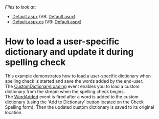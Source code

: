 <!-- default file list -->
*Files to look at*:

* [Default.aspx](./CS/SpellCheckerCustomDictionarySample/Default.aspx) (VB: [Default.aspx](./VB/SpellCheckerCustomDictionarySample/Default.aspx))
* [Default.aspx.cs](./CS/SpellCheckerCustomDictionarySample/Default.aspx.cs) (VB: [Default.aspx](./VB/SpellCheckerCustomDictionarySample/Default.aspx))
<!-- default file list end -->
# How to load a user-specific dictionary and update it during spelling check


<p>This example demonstrates how to load a user-specific dictionary when spelling check is started and save the words added by the end-user.<br />
The <a href="http://documentation.devexpress.com/#AspNet/DevExpressWebASPxSpellCheckerASPxSpellChecker_CustomDictionaryLoadingtopic"><u>CustomDictionaryLoading</u></a> event enables you to load a custom dictionary from the stream when the spelling check begins. <br />
The <a href="http://documentation.devexpress.com/#AspNet/DevExpressWebASPxSpellCheckerASPxSpellChecker_WordAddedtopic"><u>WordAdded</u></a> event is fired after a word is added to the custom dictionary (using the 'Add to Dictionary' button located on the Check Spelling form). Then the updated custom dictionary is saved to its original location.<br />
</p>

<br/>


